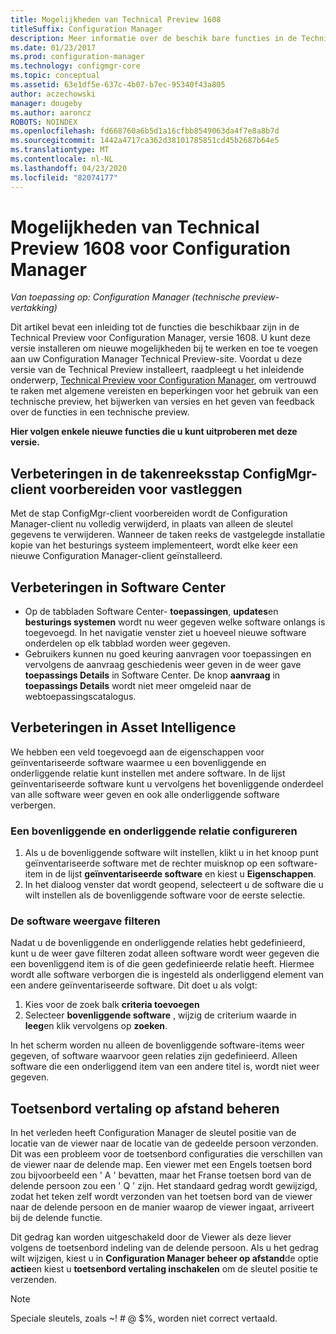```yaml
---
title: Mogelijkheden van Technical Preview 1608
titleSuffix: Configuration Manager
description: Meer informatie over de beschik bare functies in de Technical Preview voor Configuration Manager, versie 1608.
ms.date: 01/23/2017
ms.prod: configuration-manager
ms.technology: configmgr-core
ms.topic: conceptual
ms.assetid: 63e1df5e-637c-4b07-b7ec-95340f43a805
author: aczechowski
manager: dougeby
ms.author: aaroncz
ROBOTS: NOINDEX
ms.openlocfilehash: fd668760a6b5d1a16cfbb8549063da4f7e8a8b7d
ms.sourcegitcommit: 1442a4717ca362d38101785851cd45b2687b64e5
ms.translationtype: MT
ms.contentlocale: nl-NL
ms.lasthandoff: 04/23/2020
ms.locfileid: "82074177"
---
```

# <a name="capabilities-in-technical-preview-1608-for-configuration-manager"></a>Mogelijkheden van Technical Preview 1608 voor Configuration Manager

*Van toepassing op: Configuration Manager (technische preview-vertakking)*

Dit artikel bevat een inleiding tot de functies die beschikbaar zijn in de Technical Preview voor Configuration Manager, versie 1608. U kunt deze versie installeren om nieuwe mogelijkheden bij te werken en toe te voegen aan uw Configuration Manager Technical Preview-site.      Voordat u deze versie van de Technical Preview installeert, raadpleegt u het inleidende onderwerp, [Technical Preview voor Configuration Manager](../../core/get-started/technical-preview.md), om vertrouwd te raken met algemene vereisten en beperkingen voor het gebruik van een technische preview, het bijwerken van versies en het geven van feedback over de functies in een technische preview.    


**Hier volgen enkele nieuwe functies die u kunt uitproberen met deze versie.**  




##  <a name="improvements-to-the-prepare-configmgr-client-for-capture-task-sequence-step"></a>Verbeteringen in de takenreeksstap ConfigMgr-client voorbereiden voor vastleggen  
Met de stap ConfigMgr-client voorbereiden wordt de Configuration Manager-client nu volledig verwijderd, in plaats van alleen de sleutel gegevens te verwijderen. Wanneer de taken reeks de vastgelegde installatie kopie van het besturings systeem implementeert, wordt elke keer een nieuwe Configuration Manager-client geïnstalleerd.  


## <a name="improvements-to-software-center"></a>Verbeteringen in Software Center
* Op de tabbladen Software Center- **toepassingen**, **updates**en **besturings systemen** wordt nu weer gegeven welke software onlangs is toegevoegd. In het navigatie venster ziet u hoeveel nieuwe software onderdelen op elk tabblad worden weer gegeven.
* Gebruikers kunnen nu goed keuring aanvragen voor toepassingen en vervolgens de aanvraag geschiedenis weer geven in de weer gave **toepassings Details** in Software Center. De knop **aanvraag** in **toepassings Details** wordt niet meer omgeleid naar de webtoepassingscatalogus.

## <a name="improvements-to-asset-intelligence"></a>Verbeteringen in Asset Intelligence
We hebben een veld toegevoegd aan de eigenschappen voor geïnventariseerde software waarmee u een bovenliggende en onderliggende relatie kunt instellen met andere software. In de lijst geïnventariseerde software kunt u vervolgens het bovenliggende onderdeel van alle software weer geven en ook alle onderliggende software verbergen.

### <a name="configure-a-parent-to-child-relationship"></a>Een bovenliggende en onderliggende relatie configureren
  1. Als u de bovenliggende software wilt instellen, klikt u in het knoop punt geïnventariseerde software met de rechter muisknop op een software-item in de lijst **geïnventariseerde software** en kiest u **Eigenschappen**.
  2. In het dialoog venster dat wordt geopend, selecteert u de software die u wilt instellen als de bovenliggende software voor de eerste selectie.

### <a name="filter-the-software-display"></a>De software weergave filteren
Nadat u de bovenliggende en onderliggende relaties hebt gedefinieerd, kunt u de weer gave filteren zodat alleen software wordt weer gegeven die een bovenliggend item is of die geen gedefinieerde relatie heeft. Hiermee wordt alle software verborgen die is ingesteld als onderliggend element van een andere geïnventariseerde software. Dit doet u als volgt:
   1. Kies voor de zoek balk **criteria toevoegen**
   2. Selecteer **bovenliggende software** , wijzig de criterium waarde in **leeg**en klik vervolgens op **zoeken**.

In het scherm worden nu alleen de bovenliggende software-items weer gegeven, of software waarvoor geen relaties zijn gedefinieerd. Alleen software die een onderliggend item van een andere titel is, wordt niet weer gegeven.

## <a name="remote-control-keyboard-translation"></a>Toetsenbord vertaling op afstand beheren
In het verleden heeft Configuration Manager de sleutel positie van de locatie van de viewer naar de locatie van de gedeelde persoon verzonden. Dit was een probleem voor de toetsenbord configuraties die verschillen van de viewer naar de delende map. Een viewer met een Engels toetsen bord zou bijvoorbeeld een ' A ' bevatten, maar het Franse toetsen bord van de delende persoon zou een ' Q ' zijn. Het standaard gedrag wordt gewijzigd, zodat het teken zelf wordt verzonden van het toetsen bord van de viewer naar de delende persoon en de manier waarop de viewer ingaat, arriveert bij de delende functie.

Dit gedrag kan worden uitgeschakeld door de Viewer als deze liever volgens de toetsenbord indeling van de delende persoon. Als u het gedrag wilt wijzigen, kiest u in **Configuration Manager beheer op afstand**de optie **actie**en kiest u **toetsenbord vertaling inschakelen** om de sleutel positie te verzenden.

> [!NOTE]
>
> Speciale sleutels, zoals ~! # @ $%, worden niet correct vertaald.
